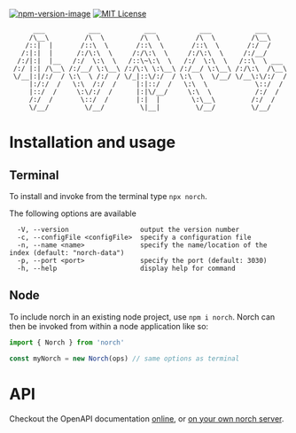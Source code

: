 [![npm-version-image]][npm-url] [![MIT License][license-image]][license-url] 


```
      ___           ___           ___           ___           ___      
     /\__\         /\  \         /\  \         /\  \         /\__\     
    /::|  |       /::\  \       /::\  \       /::\  \       /:/  /     
   /:|:|  |      /:/\:\  \     /:/\:\  \     /:/\:\  \     /:/__/      
  /:/|:|  |__   /:/  \:\  \   /::\~\:\  \   /:/  \:\  \   /::\  \ ___  
 /:/ |:| /\__\ /:/__/ \:\__\ /:/\:\ \:\__\ /:/__/ \:\__\ /:/\:\  /\__\ 
 \/__|:|/:/  / \:\  \ /:/  / \/_|::\/:/  / \:\  \  \/__/ \/__\:\/:/  / 
     |:/:/  /   \:\  /:/  /     |:|::/  /   \:\  \            \::/  /  
     |::/  /     \:\/:/  /      |:|\/__/     \:\  \           /:/  /   
     /:/  /       \::/  /       |:|  |        \:\__\         /:/  /    
     \/__/         \/__/         \|__|         \/__/         \/__/     

```


# Installation and usage

## Terminal

To install and invoke from the terminal type `npx norch`.

The following options are available

```
  -V, --version                  output the version number
  -c, --configFile <configFile>  specify a configuration file
  -n, --name <name>              specify the name/location of the index (default: "norch-data")
  -p, --port <port>              specify the port (default: 3030)
  -h, --help                     display help for command
```


## Node

To include norch in an existing node project, use `npm i norch`. Norch
can then be invoked from within a node application like so:

```javascript
import { Norch } from 'norch'

const myNorch = new Norch(ops) // same options as terminal
```

# API

Checkout the OpenAPI documentation
[online](https://fergiemcdowall.github.io/norch/www_root/openapi/),
or [on your own norch server](http://localhost:3030).


[license-image]: http://img.shields.io/badge/license-MIT-blue.svg?style=flat
[license-url]: https://github.com/fergiemcdowall/norch/blob/master/README.md#license

[npm-url]: https://npmjs.org/package/norch
[npm-version-image]: http://img.shields.io/npm/v/norch
